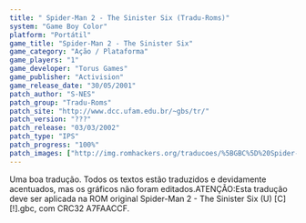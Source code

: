 ```yaml
---
title: " Spider-Man 2 - The Sinister Six (Tradu-Roms)"
system: "Game Boy Color"
platform: "Portátil"
game_title: "Spider-Man 2 - The Sinister Six"
game_category: "Ação / Plataforma"
game_players: "1"
game_developer: "Torus Games"
game_publisher: "Activision"
game_release_date: "30/05/2001"
patch_author: "S-NES"
patch_group: "Tradu-Roms"
patch_site: "http://www.dcc.ufam.edu.br/~gbs/tr/"
patch_version: "???"
patch_release: "03/03/2002"
patch_type: "IPS"
patch_progress: "100%"
patch_images: ["http://img.romhackers.org/traducoes/%5BGBC%5D%20Spider-Man%202%20-%20The%20Sinister%20Six%20-%20Tradu-Roms%20-%201.png","http://img.romhackers.org/traducoes/%5BGBC%5D%20Spider-Man%202%20-%20The%20Sinister%20Six%20-%20Tradu-Roms%20-%202.png","http://img.romhackers.org/traducoes/%5BGBC%5D%20Spider-Man%202%20-%20The%20Sinister%20Six%20-%20Tradu-Roms%20-%203.png"]
---
```

Uma boa tradução. Todos os textos estão traduzidos e devidamente acentuados, mas os gráficos não foram editados.ATENÇÃO:Esta tradução deve ser aplicada na ROM original Spider-Man 2 - The Sinister Six (U) [C][!].gbc, com CRC32 A7FAACCF.